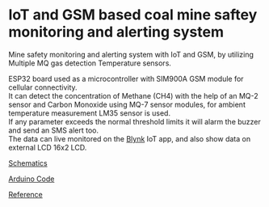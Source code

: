 # IoT and GSM based coal mine saftey monitoring and alerting system

Mine safety monitoring and alerting system with IoT and GSM, by utilizing Multiple MQ gas detection Temperature sensors.<br/>

ESP32 board used as a microcontroller with SIM900A GSM module for cellular connectivity.<br/>
It can detect the concentration of Methane (CH4) with the help of an MQ-2 sensor and Carbon Monoxide using MQ-7 sensor modules, for ambient temperature measurement LM35 sensor is used.<br/>
If any parameter exceeds the normal threshold limits it will alarm the buzzer and send an SMS alert too. <br/>
The data can live monitored on the [Blynk](https://blynk.io/) IoT app, and also show data on external LCD 16x2 LCD. <br/>


[Schematics](/doc/Schematic_iot-based-coal-mine-safety_2022-07-08.pdf)

[Arduino Code ](/code/Coal-Mine-Safty.ino)

[Reference](https://www.projectsof8051.com/iot-based-coal-mine-safety-monitoring-and-alerting-system-using-arduino/amp/)

